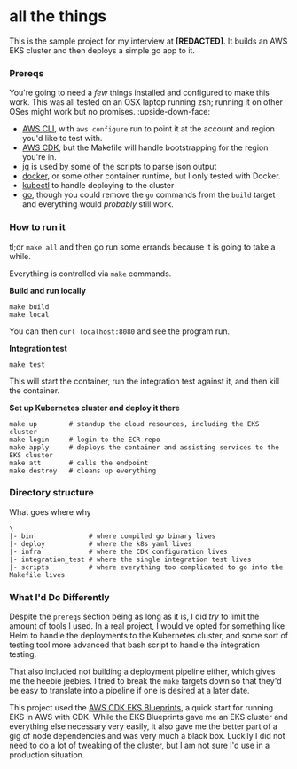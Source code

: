 # all the things

This is the sample project for my interview at **[REDACTED]**. It builds an AWS EKS cluster and then deploys a simple go app to it. 

### Prereqs
You're going to need a _few_ things installed and configured to make this work. This was all tested on an OSX laptop running zsh; running it on other OSes might work but no promises. :upside-down-face:

* [AWS CLI](https://aws.amazon.com/cli/), with `aws configure` run to point it at the account and region you'd like to test with.
* [AWS CDK](https://aws.amazon.com/cdk/), but the Makefile will handle bootstrapping for the region you're in.
* [jq](https://stedolan.github.io/jq/) is used by some of the scripts to parse json output
* [docker](https://www.docker.com/), or some other container runtime, but I only tested with Docker.
* [kubectl](https://kubernetes.io/docs/tasks/tools/#kubectl) to handle deploying to the cluster
* [go](https://go.dev/doc/install), though you could remove the `go` commands from the `build` target and everything would _probably_ still work.


### How to run it

tl;dr `make all` and then go run some errands because it is going to take a while.

Everything is controlled via `make` commands. 

**Build and run locally**
```
make build
make local
```
You can then `curl localhost:8080` and see the program run.

**Integration test**
```
make test
```
This will start the container, run the integration test against it, and then kill the container.

**Set up Kubernetes cluster and deploy it there**
```
make up        # standup the cloud resources, including the EKS cluster
make login     # login to the ECR repo
make apply     # deploys the container and assisting services to the EKS cluster
make att       # calls the endpoint
make destroy   # cleans up everything
```


### Directory structure

What goes where why

```
\
|- bin              # where compiled go binary lives
|- deploy           # where the k8s yaml lives
|- infra            # where the CDK configuration lives
|- integration_test # where the single integration test lives
|- scripts          # where everything too complicated to go into the Makefile lives

```


### What I'd Do Differently
Despite the `prereqs` section being as long as it is, I did _try_ to limit the amount of tools I used. In a real project, I would've opted for something like Helm to handle the deployments to the Kubernetes cluster, and some sort of testing tool more advanced that bash script to handle the integration testing. 

That also included not building a deployment pipeline either, which gives me the heebie jeebies. I tried to break the `make` targets down so that they'd be easy to translate into a pipeline if one is desired at a later date.

This project used the [AWS CDK EKS Blueprints](https://aws-quickstart.github.io/cdk-eks-blueprints/), a quick start for running EKS in AWS with CDK. While the EKS Blueprints gave me an EKS cluster and everything else necessary very easily, it also gave me the better part of a gig of node dependencies and was very much a black box. Luckily I did not need to do a lot of tweaking of the cluster, but I am not sure I'd use in a production situation.

